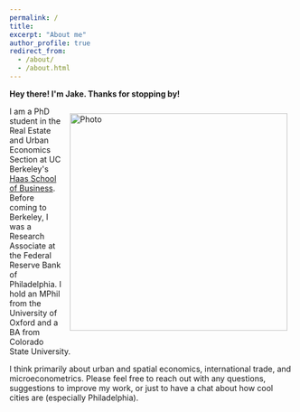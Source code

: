 ```yaml
---
permalink: /
title: 
excerpt: "About me"
author_profile: true
redirect_from: 
  - /about/
  - /about.html
---
```


**Hey there! I'm Jake. Thanks for stopping by!**

<img align="right" src="https://jacobhmoore.github.io/images/IMG_0015.jpg" alt="Photo" style="width: 385px; border-radius: 10px; padding: 12px 12px 12px 12px"/>


I am a PhD student in the Real Estate and Urban Economics Section at UC Berkeley's [Haas School of Business](https://haas.berkeley.edu/realestate/). Before coming to Berkeley, I was a Research Associate at the Federal Reserve Bank of Philadelphia. I hold an MPhil from the University of Oxford and a BA from Colorado State University.

I think primarily about urban and spatial economics, international trade, and microeconometrics. Please feel free to reach out with any questions, suggestions to improve my work, or just to have a chat about how cool cities are (especially Philadelphia).
